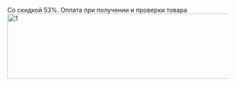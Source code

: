 Со скидкой 53%. Оплата при получении и проверки товара
<a href="https://bit.ly/32GmKwd"><img src="https://sun9-10.userapi.com/XU75YUbIJDvOYYeV3qGgiaCRKAwpyi2JOoTcJQ/9v8UOh7Z8Bs.jpg" alt="1" width="602" height="150">
